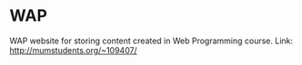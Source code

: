 # WAP
WAP website for storing content created in Web Programming course.
Link: http://mumstudents.org/~109407/
